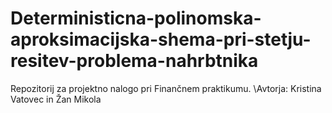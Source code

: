 # Deterministicna-polinomska-aproksimacijska-shema-pri-stetju-resitev-problema-nahrbtnika
Repozitorij za projektno nalogo pri Finančnem praktikumu.
\Avtorja: Kristina Vatovec in Žan Mikola
